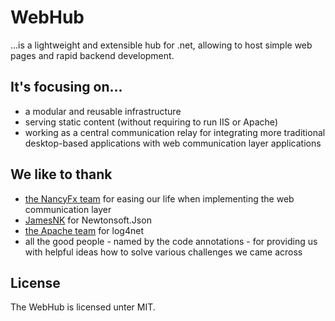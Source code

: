 # WebHub
...is a lightweight and extensible hub for .net, allowing to host simple web pages and rapid backend development.

## It's focusing on... 
- a modular and reusable infrastructure
- serving static content (without requiring to run IIS or Apache)
- working as a central communication relay for integrating more traditional desktop-based applications with web communication layer applications

## We like to thank
- [the NancyFx team](https://github.com/NancyFx/Nancy) for easing our life when implementing the web communication layer
- [JamesNK](https://github.com/JamesNK/Newtonsoft.Json) for Newtonsoft.Json
- [the Apache team](https://github.com/apache/logging-log4net) for log4net 
- all the good people - named by the code annotations - for providing us with helpful ideas how to solve various challenges we came across

## License
The WebHub is licensed unter MIT.